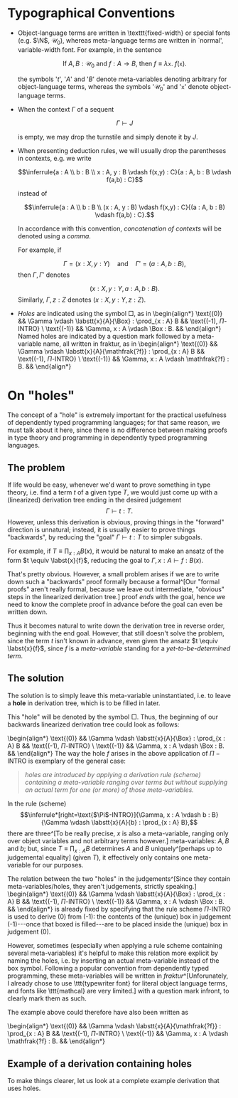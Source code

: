 # Typographical Conventions

* Object-language terms are written in \texttt{fixed-width} or special fonts
  (e.g. $\N$, $\mathcal{U}_0$), whereas meta-language terms are written in `normal',
  variable-width font. For example, in the sentence

  $$\text{If $A,B : \mathcal{U}_0$ and $f : A \rightarrow B$, then $f \equiv \lambda \texttt{x}.\
  f(\texttt{x})$}.$$

  the symbols '$t$', '$A$' and '$B$' denote meta-variables denoting arbitrary for object-language
  terms, whereas the symbols '$\mathcal{U}_0$' and '$\texttt{x}$' denote object-language terms.

* When the context $\Gamma$ of a sequent

  $$\Gamma \vdash J$$

  is empty, we may drop the turnstile and simply denote it by $J$.

* When presenting deduction rules, we will usually drop the parentheses in
  contexts, e.g. we write

  $$\inferrule{a : A \\ b : B \\ x : A, y : B \vdash f(x,y) : C}{a : A,
  b : B \vdash f(a,b) : C}$$

  instead of

  $$\inferrule{a : A \\ b : B \\ (x : A, y : B) \vdash f(x,y) : C}{(a : A,
  b : B) \vdash f(a,b) : C}.$$

  In accordance with this convention, *concatenation of contexts* will be
  denoted using a *comma*.

  For example, if
  
  $$\Gamma = (x : X, y : Y)\quad \text{and}\quad \Gamma' = (a : A, b : B),$$
  then $\Gamma, \Gamma'$ denotes
  
  $$(x : X, y : Y, a : A, b : B).$$
  Similarly, $\Gamma, z : Z$ denotes $(x : X, y : Y, z : Z)$.

* *Holes* are indicated using the symbol $\Box$, as in
   \begin{align*}
   \text{(0)} && \Gamma \vdash \labstt{x}{A}{\Box} : \prod_{x : A} B &&
   \text{(-1), $\Pi$-INTRO} \\
   \text{(-1)} && \Gamma, x : A \vdash \Box : B. &&
   \end{align*}
   Named holes are indicated by a question mark followed by a meta-variable name, all written in fraktur, as in
   \begin{align*}
   \text{(0)} && \Gamma \vdash \labstt{x}{A}{\mathfrak{?f}} : \prod_{x : A} B &&
   \text{(-1), $\Pi$-INTRO} \\
   \text{(-1)} && \Gamma, x : A \vdash \mathfrak{?f} : B. &&
   \end{align*}


# On "holes"

The concept of a "hole" is extremely important for the practical usefulness
of dependently typed programming languages; for that same reason, we must
talk about it here, since there is no difference between making proofs in
type theory and programming in dependently typed programming languages.

## The problem 

If life would be easy, whenever we'd want to prove something in type theory,
i.e. find a term $t$ of a given type $T$, we would just come up with
a (linearized) derivation tree ending in the desired judgement
$$\Gamma \vdash t : T.$$
However, unless this derivation is obvious, proving things in the "forward"
direction is unnatural; instead, it is usually easier to prove things
"backwards", by reducing the "goal" $\Gamma \vdash t : T$ to simpler subgoals. 

For example, if $T \equiv \prod_{x : A} B(x)$, it would be natural to make an ansatz of the form $t
   \equiv \labst{x}{f}$, reducing the goal to $\Gamma, x : A \vdash f : B(x)$.

That's pretty obvious. However, a small problem arises if we are to write down
such a "backwards" proof formally because a formal^[Our "formal proofs" aren't really
formal, because we leave out intermediate, "obvious" steps in the
linearized derivation tree.] proof *ends* with the goal, hence we need to know
the complete proof in advance before the goal can even be written down.

Thus it becomes natural to write down the derivation tree in reverse order,
beginning with the end goal. However, that still doesn't solve the problem,
since the term $t$ isn't known in advance, even given the ansatz $t \equiv
\labst{x}{f}$, since $f$ is a *meta-variable* standing for
a *yet-to-be-determined term*.

## The solution

The solution is to simply leave this meta-variable uninstantiated, i.e. to
leave a **hole** in derivation tree, which is to be filled in later.

This "hole" will be denoted by the symbol $\Box$. Thus, the beginning of our
backwards linearized derivation tree could look as follows:

\begin{align*}
\text{(0)} && \Gamma \vdash \labstt{x}{A}{\Box} : \prod_{x : A} B &&
\text{(-1), $\Pi$-INTRO} \\
\text{(-1)} && \Gamma, x : A \vdash \Box : B. &&
\end{align*}
The way the hole $f$ arises in the above application of $\Pi-\text{INTRO}$ is
exemplary of the general case:

> *holes are introduced by applying a derivation
> rule (scheme) containing a meta-variable ranging over terms but without
> supplying an actual term for one (or more) of those meta-variables.*

In the rule (scheme)
$$\inferrule*[right=\text{$\Pi$-INTRO}]{\Gamma, x : A \vdash b : B}{\Gamma \vdash
\labstt{x}{A}{b} : \prod_{x : A} B},$$
there are three^[To be really precise, $x$ is also a meta-variable, ranging
only over object variables and not arbitrary terms however.] meta-variables: $A,B$ and $b$; but, since $T \equiv \prod_{x
: A} B$ determines $A$ and $B$ uniquely^[perhaps up to judgemental equality] (given $T$), it effectively only contains one meta-variable for our purposes.

The relation between the two "holes" in the judgements^[Since they contain
meta-variables/holes, they aren't judgements, strictly speaking.]
\begin{align*}
\text{(0)} && \Gamma \vdash \labstt{x}{A}{\Box} : \prod_{x : A} B &&
\text{(-1), $\Pi$-INTRO} \\
\text{(-1)} && \Gamma, x : A \vdash \Box : B. &&
\end{align*}
is already fixed by specifying that the rule scheme $\Pi$-INTRO is used to
derive (0) from (-1): the contents of the (unique) box in judgement (-1)---once that boxed is filled---are to be placed inside the (unique) box in judgement (0).

However, sometimes (especially when applying a rule scheme containing several
meta-variables) it's helpful to make this relation more explicit by naming the
holes, i.e. by inserting an actual meta-variable instead of the box symbol.
Following a popular convention from dependently typed programming, these
meta-variables will be written in *fraktur*^[Unforunately, I already chose to use \ttt{typewriter font} for literal object language terms, and fonts like \ttt{mathcal} are very limited.] with a question mark infront, to clearly
mark them as such.

The example above could therefore have also been written as

\begin{align*}
\text{(0)} && \Gamma \vdash \labstt{x}{A}{\mathfrak{?f}} : \prod_{x : A} B &&
\text{(-1), $\Pi$-INTRO} \\
\text{(-1)} && \Gamma, x : A \vdash \mathfrak{?f} : B. &&
\end{align*}

## Example of a derivation containing holes

To make things clearer, let us look at a complete example derivation that uses holes.

